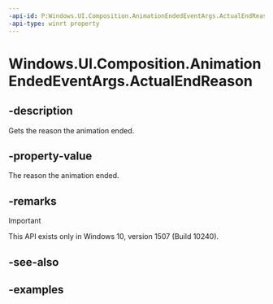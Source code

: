 ```yaml
---
-api-id: P:Windows.UI.Composition.AnimationEndedEventArgs.ActualEndReason
-api-type: winrt property
---
```


# Windows.UI.Composition.AnimationEndedEventArgs.ActualEndReason

<!--
public Windows.UI.Composition.AnimationEndReason ActualEndReason { get; }
-->

## -description

Gets the reason the animation ended.

## -property-value

The reason the animation ended.

## -remarks

> [!IMPORTANT]
> This API exists only in Windows 10, version 1507 (Build 10240).

## -see-also

## -examples


